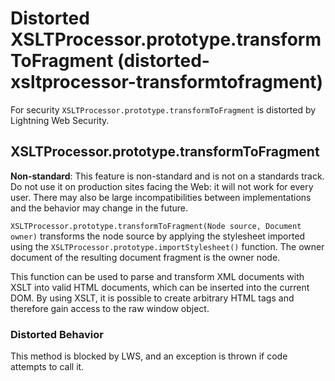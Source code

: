 # Distorted XSLTProcessor.prototype.transformToFragment (distorted-xsltprocessor-transformtofragment)

For security `XSLTProcessor.prototype.transformToFragment` is distorted by Lightning Web Security.

<!-- START generated embed: @locker/distortion/src/XSLTProcessor/docs/transformToFragment-value.md -->
## XSLTProcessor.prototype.transformToFragment

**Non-standard**: This feature is non-standard and is not on a standards track. Do not use it on production sites facing the Web: it will not work for every user. There may also be large incompatibilities between implementations and the behavior may change in the future.

`XSLTProcessor.prototype.transformToFragment(Node source, Document owner)` transforms the node source by applying the stylesheet imported using the `XSLTProcessor.prototype.importStylesheet()` function. The owner document of the resulting document fragment is the owner node.

This function can be used to parse and transform XML documents with XSLT into valid HTML documents, which can be inserted into the current DOM. By using XSLT, it is possible to create arbitrary HTML tags and therefore gain access to the raw window object.

### Distorted Behavior

This method is blocked by LWS, and an exception is thrown if code attempts to call it.
<!-- END generated embed, please keep comment -->
